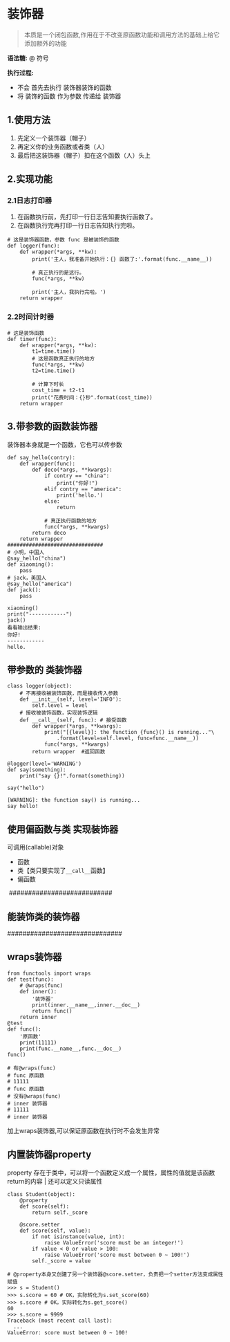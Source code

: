 # 装饰器

> 本质是一个闭包函数,作用在于不改变原函数功能和调用方法的基础上给它添加额外的功能

**语法糖:**  @ 符号

**执行过程:**

- 不会 首先去执行 装饰器装饰的函数
- 将 装饰的函数 作为参数 传递给 装饰器

## 1.使用方法

1. 先定义一个装饰器（帽子） 
2. 再定义你的业务函数或者类（人）
3. 最后把这装饰器（帽子）扣在这个函数（人）头上

## 2.实现功能

### 2.1日志打印器

1. 在函数执行前，先打印一行日志告知要执行函数了。
2. 在函数执行完再打印一行日志告知执行完啦。

```
# 这是装饰器函数，参数 func 是被装饰的函数
def logger(func):
    def wrapper(*args, **kw):
        print('主人，我准备开始执行：{} 函数了:'.format(func.__name__))

        # 真正执行的是这行。
        func(*args, **kw)

        print('主人，我执行完啦。')
    return wrapper
```

### 2.2时间计时器

```
# 这是装饰函数
def timer(func):
    def wrapper(*args, **kw):
        t1=time.time()
        # 这是函数真正执行的地方
        func(*args, **kw)
        t2=time.time()

        # 计算下时长
        cost_time = t2-t1
        print("花费时间：{}秒".format(cost_time))
    return wrapper
```

## 3.带参数的函数装饰器

装饰器本身就是一个函数，它也可以传参数

```
def say_hello(contry):
    def wrapper(func):
        def deco(*args, **kwargs):
            if contry == "china":
                print("你好!")
            elif contry == "america":
                print('hello.')
            else:
                return

            # 真正执行函数的地方
            func(*args, **kwargs)
        return deco
    return wrapper
###############################
# 小明，中国人
@say_hello("china")
def xiaoming():
    pass
# jack，美国人
@say_hello("america")
def jack():
    pass

xiaoming()
print("------------")
jack()
看看输出结果:
你好!
------------
hello.
```

## 带参数的 类装饰器

```
class logger(object):
    # 不再接收被装饰函数，而是接收传入参数
    def __init__(self, level='INFO'):
        self.level = level
    # 接收被装饰函数，实现装饰逻辑
    def __call__(self, func): # 接受函数
        def wrapper(*args, **kwargs):
            print("[{level}]: the function {func}() is running..."\
                .format(level=self.level, func=func.__name__))
            func(*args, **kwargs)
        return wrapper  #返回函数

@logger(level='WARNING')
def say(something):
    print("say {}!".format(something))

say("hello")

[WARNING]: the function say() is running...
say hello!
```

## 使用偏函数与类 实现装饰器

可调用(callable)对象

- 函数
- 类【类只要实现了`__call__`函数】
- 偏函数

​        ###########################

## 能装饰类的装饰器

##############################

## wraps装饰器

```
from functools import wraps
def test(func):
    # @wraps(func)
    def inner():
        '装饰器'
        print(inner.__name__,inner.__doc__)
        return func()
    return inner
@test
def func():
    '原函数'
    print(11111)
    print(func.__name__,func.__doc__)     
func()

# 有@wraps(func)
# func 原函数
# 11111
# func 原函数
# 没有@wraps(func)
# inner 装饰器
# 11111
# inner 装饰器
```

加上wraps装饰器,可以保证原函数在执行时不会发生异常

## 内置装饰器property

property 存在于类中，可以将一个函数定义成一个属性，属性的值就是该函数return的内容 | 还可以定义只读属性

```
class Student(object):
    @property
    def score(self):
        return self._score
        
    @score.setter
    def score(self, value):
        if not isinstance(value, int):
            raise ValueError('score must be an integer!')
        if value < 0 or value > 100:
            raise ValueError('score must between 0 ~ 100!')
        self._score = value

# @property本身又创建了另一个装饰器@score.setter，负责把一个setter方法变成属性赋值
>>> s = Student()
>>> s.score = 60 # OK，实际转化为s.set_score(60)
>>> s.score # OK，实际转化为s.get_score()
60
>>> s.score = 9999
Traceback (most recent call last):
  ...
ValueError: score must between 0 ~ 100!
```